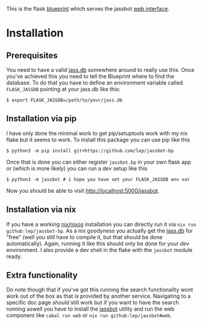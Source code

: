 This is the flask [blueprint](https://flask.palletsprojects.com/en/2.2.x/blueprints/)
which serves the jassbot [web interface](https://lep.duckdns.org/jassbot).

# Installation

## Prerequisites

You need to have a valid [jass.db](https://github.com/lep/jassdoc) somewhere
around to really use this. Once you've achieved this you need to tell the
Blueprint where to find the database. To do that you have to define an
environment variable called `FLASK_JASSDB` pointing at your jass.db like this:

    $ export FLASK_JASSDB=/path/to/your/jass.db


## Installation via pip

I have only done the minimal work to get pip/setuptools work with my nix flake
but it seems to work. To install this package you can use pip like this

    $ python3 -m pip install git+https://github.com/lep/jassbot-bp

Once that is done you can either register `jassbot.bp` in your own flask app or
(which is more likely) you can run a *dev* setup like this

    $ python3 -m jassbot # i hope you have set your FLASK_JASSDB env var

Now you should be able to visit <http://localhost:5000/jassbot>.


## Installation via nix

If you have a working [nix/nixos](https://nixos.org/) installation you
can directly run it via `nix run github:lep/jassbot-bp`. As a nix goodyness you
actually get the [jass.db](https://github.com/lep/jassdoc) for "free" (well you
still have to compile it, but that should be done automatically). Again, running
it like this should only be done for your *dev* environment.
I also provide a dev shell in the flake with the `jassbot` module ready.

## Extra functionality

Do note though that if you've got this running the search functionality wont
work out of the box as that is provided by another service. Navigating to a
specific doc page *should* still work but if you want to have the search running
aswell you have to install the [jassbot](https://github.com/lep/jassbot) utility
and run the web component like `cabal run web` or
`nix run github:lep/jassbot#web`.

